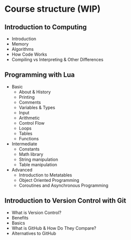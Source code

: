 # Course structure (WIP)

## Introduction to Computing

- Introduction
- Memory
- Algorithms
- How Code Works
- Compiling vs Interpreting & Other Differences

## Programming with Lua

- Basic
  - About & History
  - Printing
  - Comments
  - Variables & Types
  - Input
  - Arithmetic
  - Control Flow
  - Loops
  - Tables
  - Functions
- Intermediate
  - Constants
  - Math library
  - String manipulation
  - Table manipulation
- Advanced
  - Introduction to Metatables
  - Object Oriented Programming
  - Coroutines and Asynchronous Programming

## Introduction to Version Control with Git

- What is Version Control?
- Benefits
- Basics
- What is GitHub & How Do They Compare?
- Alternatives to GitHub
